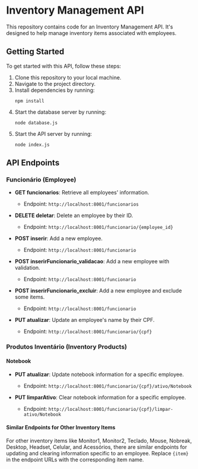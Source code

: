 # Inventory Management API

This repository contains code for an Inventory Management API. It's designed to help manage inventory items associated with employees.

## Getting Started

To get started with this API, follow these steps:

1. Clone this repository to your local machine.
2. Navigate to the project directory.
3. Install dependencies by running:
   ```
   npm install
   ```
4. Start the database server by running:
   ```
   node database.js
   ```
5. Start the API server by running:
   ```
   node index.js
   ```

## API Endpoints

### Funcionário (Employee)

- **GET funcionarios**: Retrieve all employees' information.
  - Endpoint: `http://localhost:8001/funcionarios`

- **DELETE deletar**: Delete an employee by their ID.
  - Endpoint: `http://localhost:8001/funcionario/{employee_id}`

- **POST inserir**: Add a new employee.
  - Endpoint: `http://localhost:8001/funcionario`

- **POST inserirFuncionario_validacao**: Add a new employee with validation.
  - Endpoint: `http://localhost:8001/funcionario`

- **POST inserirFuncionario_excluir**: Add a new employee and exclude some items.
  - Endpoint: `http://localhost:8001/funcionario`

- **PUT atualizar**: Update an employee's name by their CPF.
  - Endpoint: `http://localhost:8001/funcionario/{cpf}`

### Produtos Inventário (Inventory Products)

#### Notebook

- **PUT atualizar**: Update notebook information for a specific employee.
  - Endpoint: `http://localhost:8001/funcionario/{cpf}/ativo/Notebook`

- **PUT limparAtivo**: Clear notebook information for a specific employee.
  - Endpoint: `http://localhost:8001/funcionario/{cpf}/limpar-ativo/Notebook`

#### Similar Endpoints for Other Inventory Items

For other inventory items like Monitor1, Monitor2, Teclado, Mouse, Nobreak, Desktop, Headset, Celular, and Acessórios, there are similar endpoints for updating and clearing information specific to an employee. Replace `{item}` in the endpoint URLs with the corresponding item name.
